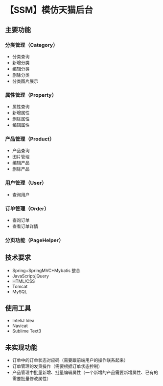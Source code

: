 # 【SSM】模仿天猫后台
## 主要功能
### 分类管理（Category）
- 分类查询
- 新增分类
- 编辑分类
- 删除分类
- 分类图片展示
### 属性管理（Property）
- 属性查询
- 新增属性
- 删除属性
- 编辑属性
### 产品管理（Product）
- 产品查询
- 图片管理
- 编辑产品
- 删除产品
### 用户管理（User）
- 查询用户
### 订单管理（Order）
- 查询订单
- 查看订单详情

### 分页功能（PageHelper）

## 技术要求
- Spring+SpringMVC+Mybatis 整合
- JavaScript/jQuery
- HTML/CSS
- Tomcat
- MySQL

## 使用工具
- InteliJ Idea
- Navicat
- Sublime Text3

## 未实现功能
- 订单中的订单状态对应码（需要跟前端用户的操作联系起来）
- 订单管理的发货操作（需要根据订单状态控制）
- 产品管理中批量新增、批量编辑属性（一个新增的产品需要新增属性、已有的需要批量修改属性）